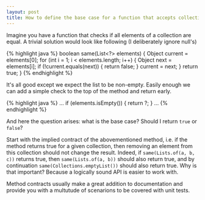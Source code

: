 ```yaml
---
layout: post
title: How to define the base case for a function that accepts collections
---
```


Imagine you have a function that checks if all elements of a collection are equal. A trivial solution would look like following (I deliberately ignore null's)

{% highlight java %}
boolean same(List<?> elements) {
	Object current = elements[0];
	for (int i = 1; i < elements.length; i++) {
	    Object next = elements[i];
	    if (!current.equals(next)) {
	       return false;
	    }
	    current = next;
	}
	return true;
}
{% endhighlight %}

It's all good except we expect the list to be non-empty. Easily enough we can add a simple check to the top of the method and return early.

{% highlight java %}
...
if (elements.isEmpty()) {
   return ?;
}
...
{% endhighlight %}

And here the question arises: what is the base case? Should I return `true` or `false`?

Start with the implied contract of the abovementioned method, i.e. if the method returns true for a given collection, then removing an element from this collection should not change the result.
Indeed, if `same(Lists.of(a, b, c))` returns true, then `same(Lists.of(a, b))` should also return true, and by continuation `same(Collections.emptyList())` should also return true. Why is that important?
Because a logically sound API is easier to work with.

Method contracts usually make a great addition to documentation and provide you with a multutude of scenarions to be covered with unit tests.
